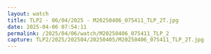 ```yaml
---
layout: watch
title: TLP2 - 06/04/2025 - M20250406_075411_TLP_2T.jpg
date: 2025-04-06 07:54:11
permalink: /2025/04/06/watch/M20250406_075411_TLP_2
capture: TLP2/2025/202504/20250405/M20250406_075411_TLP_2T.jpg
---
```

